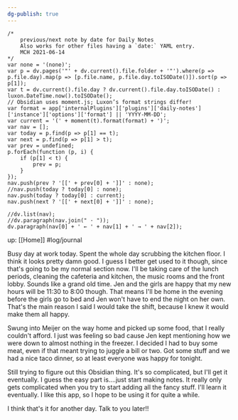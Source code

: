 ```yaml
---
dg-publish: true
---
```

```dataviewjs
/*
    previous/next note by date for Daily Notes
    Also works for other files having a `date:` YAML entry.
    MCH 2021-06-14
*/
var none = '(none)';
var p = dv.pages('"' + dv.current().file.folder + '"').where(p => p.file.day).map(p => [p.file.name, p.file.day.toISODate()]).sort(p => p[1]);
var t = dv.current().file.day ? dv.current().file.day.toISODate() : luxon.DateTime.now().toISODate();
// Obsidian uses moment.js; Luxon’s format strings differ!
var format = app['internalPlugins']['plugins']['daily-notes']['instance']['options']['format'] || 'YYYY-MM-DD';
var current = '(' + moment(t).format(format) + ')';
var nav = [];
var today = p.find(p => p[1] == t);
var next = p.find(p => p[1] > t);
var prev = undefined;
p.forEach(function (p, i) {
    if (p[1] < t) {
        prev = p;
    }
});
nav.push(prev ? '[[' + prev[0] + ']]' : none);
//nav.push(today ? today[0] : none);
nav.push(today ? today[0] : current);
nav.push(next ? '[[' + next[0] + ']]' : none);

//dv.list(nav);
//dv.paragraph(nav.join(" · "));
dv.paragraph(nav[0] + ' ← ' + nav[1] + ' → ' + nav[2]);
```
up: [[Home]]
#log/journal 

Busy day at work today. Spent the whole day scrubbing the kitchen floor. I think it looks pretty damn good. I guess I better get used to it though, since that's going to be my normal section now. I'll be taking care of the lunch periods, cleaning the cafeteria and kitchen, the music rooms and the front lobby. Sounds like a grand old time. Jen and the girls are happy that my new hours will be 11:30 to 8:00 though. That means I'll be home in the evening before the girls go to bed and Jen won't have to end the night on her own. That's the main reason I said I would take the shift, because I knew it would make them all happy. 

Swung into Meijer on the way home and picked up some food, that I really couldn't afford. I just was feeling so bad cause Jen kept mentioning how we were down to almost nothing in the freezer. I decided I had to buy some meat, even if that meant trying to juggle a bill or two. Got some stuff and we had a nice taco dinner, so at least everyone was happy for tonight. 

Still trying to figure out this Obsidian thing. It's so complicated, but I'll get it eventually. I guess the easy part is....just start making notes. It really only gets complicated when you try to start adding all the fancy stuff. I'll learn it eventually. I like this app, so I hope to be using it for quite a while. 

I think that's it for another day. Talk to you later!! 
